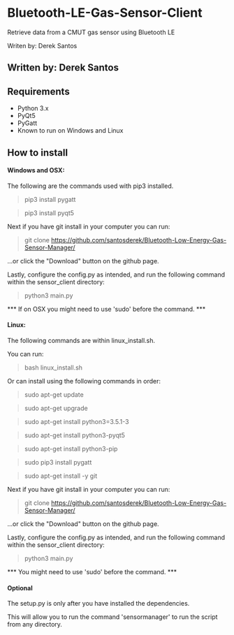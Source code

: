 Bluetooth-LE-Gas-Sensor-Client
==============================
Retrieve data from a CMUT gas sensor using Bluetooth LE

Writen by: Derek Santos

Written by: Derek Santos
------------------------

Requirements
------------
* Python 3.x
* PyQt5
* PyGatt
* Known to run on Windows and Linux

How to install
--------------

#### Windows and OSX:
The following are the commands used with pip3 installed.

> pip3 install pygatt

> pip3 install pyqt5

Next if you have git install in your computer you can run:
> git clone https://github.com/santosderek/Bluetooth-Low-Energy-Gas-Sensor-Manager/

...or click the "Download" button on the github page.

Lastly, configure the config.py as intended, and run the following command within the sensor_client directory:
> python3 main.py

*** If on OSX you might need to use 'sudo' before the command. ***

#### Linux:
The following commands are within linux_install.sh.

You can run:
> bash linux_install.sh

Or can install using the following commands in order:
> sudo apt-get update

> sudo apt-get upgrade

> sudo apt-get install python3=3.5.1-3

> sudo apt-get install python3-pyqt5

> sudo apt-get install python3-pip

> sudo pip3 install pygatt

> sudo apt-get install -y git

Next if you have git install in your computer you can run:
> git clone https://github.com/santosderek/Bluetooth-Low-Energy-Gas-Sensor-Manager/

...or click the "Download" button on the github page.

Lastly, configure the config.py as intended, and run the following command within the sensor_client directory:
> python3 main.py

*** You might need to use 'sudo' before the command. ***

#### Optional


The setup.py is only after you have installed the dependencies.

This will allow you to run the command 'sensormanager' to run the script from any directory.
